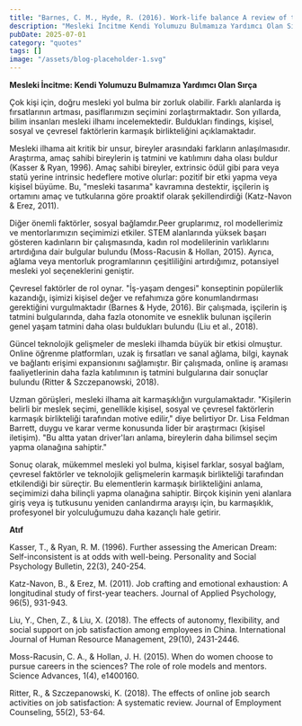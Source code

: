 ```yaml
---
title: "Barnes, C. M., Hyde, R. (2016). Work-life balance A review of the literature. International Journal of Management Reviews, 18(2), 151-174."
description: "Mesleki İncitme Kendi Yolumuzu Bulmamıza Yardımcı Olan Sırça"
pubDate: 2025-07-01
category: "quotes"
tags: []
image: "/assets/blog-placeholder-1.svg"
---
```


**Mesleki İncitme: Kendi Yolumuzu Bulmamıza Yardımcı Olan Sırça**

Çok kişi için, doğru mesleki yol bulma bir zorluk olabilir. Farklı alanlarda iş fırsatlarının artması, pasiflarımızın seçimini zorlaştırmaktadır. Son yıllarda, bilim insanları mesleki ilhamı incelemektedir. Buldukları findings, kişisel, sosyal ve çevresel faktörlerin karmaşık birlikteliğini açıklamaktadır.

Mesleki ilhama ait kritik bir unsur, bireyler arasındaki farkların anlaşılmasıdır. Araştırma, amaç sahibi bireylerin iş tatmini ve katılımını daha olası buldur (Kasser & Ryan, 1996). Amaç sahibi bireyler, extrinsic ödül gibi para veya statü yerine intrinsic hedeflere motive olurlar: pozitif bir etki yapma veya kişisel büyüme. Bu, "mesleki tasarıma" kavramına destektir, işçilerin iş ortamını amaç ve tutkularına göre proaktif olarak şekillendirdiği (Katz-Navon & Erez, 2011).

Diğer önemli faktörler, sosyal bağlamdır.Peer gruplarımız, rol modellerimiz ve mentorlarımızın seçimimizi etkiler. STEM alanlarında yüksek başarı gösteren kadınların bir çalışmasında, kadın rol modelilerinin varlıklarını artırdığına dair bulgular bulundu (Moss-Racusin & Hollan, 2015). Ayrıca, ağlama veya mentorluk programlarının çeşitliliğini artırdığımız, potansiyel mesleki yol seçeneklerini geniştir.

Çevresel faktörler de rol oynar. "İş-yaşam dengesi" konseptinin popülerlik kazandığı, işimizi kişisel değer ve refahımıza göre konumlandırması gerektiğini vurgulmaktadır (Barnes & Hyde, 2016). Bir çalışmada, işçilerin iş tatmini bulgularında, daha fazla otonomite ve esneklik bulunan işçilerin genel yaşam tatmini daha olası buldukları bulundu (Liu et al., 2018).

Güncel teknolojik gelişmeler de mesleki ilhamda büyük bir etkisi olmuştur. Online öğrenme platformları, uzak iş fırsatları ve sanal ağlama, bilgi, kaynak ve bağlantı erişimi expansionını sağlamıştır. Bir çalışmada, online iş araması faaliyetlerinin daha fazla katılımının iş tatmini bulgularına dair sonuçlar bulundu (Ritter & Szczepanowski, 2018).

Uzman görüşleri, mesleki ilhama ait karmaşıklığın vurgulamaktadır. "Kişilerin belirli bir meslek seçimi, genellikle kişisel, sosyal ve çevresel faktörlerin karmaşık birlikteliği tarafından motive edilir," diye belirtiyor Dr. Lisa Feldman Barrett, duygu ve karar verme konusunda lider bir araştırmacı (kişisel iletişim). "Bu altta yatan driver'ları anlama, bireylerin daha bilimsel seçim yapma olanağına sahiptir."

Sonuç olarak, mükemmel mesleki yol bulma, kişisel farklar, sosyal bağlam, çevresel faktörler ve teknolojik gelişmelerin karmaşık birlikteliği tarafından etkilendiği bir süreçtir. Bu elementlerin karmaşık birlikteliğini anlama, seçimimizi daha bilinçli yapma olanağına sahiptir. Birçok kişinin yeni alanlara giriş veya iş tutkusunu yeniden canlandırma arayışı için, bu karmaşıklık, profesyonel bir yolculuğumuzu daha kazançlı hale getirir.

**Atıf**

Kasser, T., & Ryan, R. M. (1996). Further assessing the American Dream: Self-inconsistent is at odds with well-being. Personality and Social Psychology Bulletin, 22(3), 240-254.

Katz-Navon, B., & Erez, M. (2011). Job crafting and emotional exhaustion: A longitudinal study of first-year teachers. Journal of Applied Psychology, 96(5), 931-943.

Liu, Y., Chen, Z., & Liu, X. (2018). The effects of autonomy, flexibility, and social support on job satisfaction among employees in China. International Journal of Human Resource Management, 29(10), 2431-2446.

Moss-Racusin, C. A., & Hollan, J. H. (2015). When do women choose to pursue careers in the sciences? The role of role models and mentors. Science Advances, 1(4), e1400160.

Ritter, R., & Szczepanowski, K. (2018). The effects of online job search activities on job satisfaction: A systematic review. Journal of Employment Counseling, 55(2), 53-64.